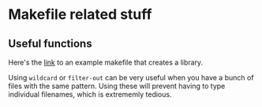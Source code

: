 # Makefile related stuff
## Useful functions
Here's the [link](Makefile_example) to an example makefile that creates a library.

Using `wildcard` or `filter-out` can be very useful when you have a bunch of files with the same pattern. Using these will prevent having to type individual filenames, which is extrememly tedious.

